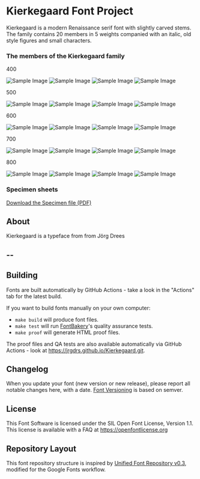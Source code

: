 # Kierkegaard Font Project

Kierkegaard is a modern Renaissance serif font with slightly carved stems. The family contains 20 members in 5 weights companied with an italic, old style figures and small characters.

### The members of the Kierkegaard family

400

![Sample Image](documentation/image-Kierkegaard-Regular.png)
![Sample Image](documentation/image-KierkegaardSC-Regular.png)
![Sample Image](documentation/image-Kierkegaard-Italic.png)
![Sample Image](documentation/image-KierkegaardSC-Italic.png)

500

![Sample Image](documentation/image-Kierkegaard-Medium.png)
![Sample Image](documentation/image-KierkegaardSC-Medium.png)
![Sample Image](documentation/image-Kierkegaard-Medium-Italic.png)
![Sample Image](documentation/image-KierkegaardSC-Medium-Italic.png)

600

![Sample Image](documentation/image-Kierkegaard-Semi-Bold.png)
![Sample Image](documentation/image-KierkegaardSC-Semi-Bold.png)
![Sample Image](documentation/image-Kierkegaard-Semi-Bold-Italic.png)
![Sample Image](documentation/image-KierkegaardSC-Semi-Bold-Italic.png)

700

![Sample Image](documentation/image-Kierkegaard-Bold.png)
![Sample Image](documentation/image-KierkegaardSC-Bold.png)
![Sample Image](documentation/image-Kierkegaard-Bold-Italic.png)
![Sample Image](documentation/image-KierkegaardSC-Bold-Italic.png)

800

![Sample Image](documentation/image-Kierkegaard-Extra-Bold.png)
![Sample Image](documentation/image-KierkegaardSC-Extra-Bold.png)
![Sample Image](documentation/image-Kierkegaard-Extra-Bold-Italic.png)
![Sample Image](documentation/image-KierkegaardSC-Extra-Bold-Italic.png)


### Specimen sheets

[Download the Specimen file (PDF)](documentation/Specimen.html.pdf)


## About

Kierkegaard is a typeface from from Jörg Drees 

## --

## Building

Fonts are built automatically by GitHub Actions - take a look in the "Actions" tab for the latest build.

If you want to build fonts manually on your own computer:

- `make build` will produce font files.
- `make test` will run [FontBakery](https://github.com/googlefonts/fontbakery)'s quality assurance tests.
- `make proof` will generate HTML proof files.

The proof files and QA tests are also available automatically via GitHub Actions - look at https://jrgdrs.github.io/Kierkegaard.git.

## Changelog

When you update your font (new version or new release), please report all notable changes here, with a date.
[Font Versioning](https://github.com/googlefonts/gf-docs/tree/main/Spec#font-versioning) is based on semver.

## License

This Font Software is licensed under the SIL Open Font License, Version 1.1.
This license is available with a FAQ at https://openfontlicense.org

## Repository Layout

This font repository structure is inspired by [Unified Font Repository v0.3](https://github.com/unified-font-repository/Unified-Font-Repository), modified for the Google Fonts workflow.

